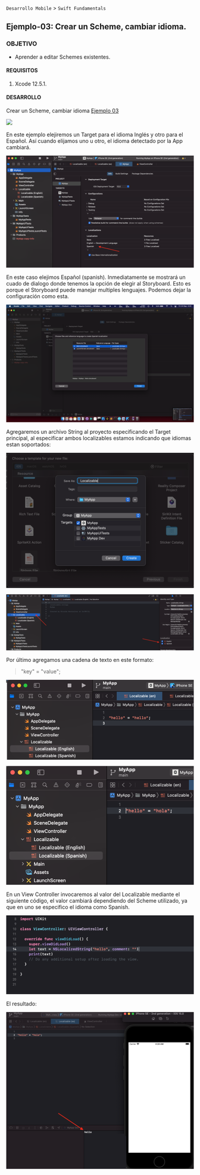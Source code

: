 
`Desarrollo Mobile` > `Swift Fundamentals`

## Ejemplo-03: Crear un Scheme, cambiar idioma.

### OBJETIVO

- Aprender a editar Schemes existentes.

#### REQUISITOS

1. Xcode 12.5.1.


#### DESARROLLO

Crear un Scheme, cambiar idioma [Ejemplo 03](Ejemplo-03)

![](1.gif)

En este ejemplo elejiremos un Target para el idioma Inglés y otro para el Español. Así cuando elijamos uno u otro, el idioma detectado por la App cambiará.

![](2.png)

En este caso elejimos Español (spanish). Inmediatamente se mostrará un cuado de dialogo donde tenemos la opción de elegir al Storyboard. Esto es porque el Storyboard puede manejar multiples lenguajes. Podemos dejar la configuración como esta.

![](3.png)


Agregaremos un archivo String al proyecto especificando el Target principal, al especificar ambos localizables estamos indicando que idiomas estan soportados:

![](4.png)

![](5.png)

Por último agregamos una cadena de texto en este formato:

> "key" = "value";
 
 ![](6.png)
 
 ![](7.png)


En un View Controller invocaremos al valor del Localizable mediante el siguiente código, el valor cambiará dependiendo del Scheme utilizado, ya que en uno se especifico el idioma como Spanish.

![](8.png)


El resultado:

![](9.png)




